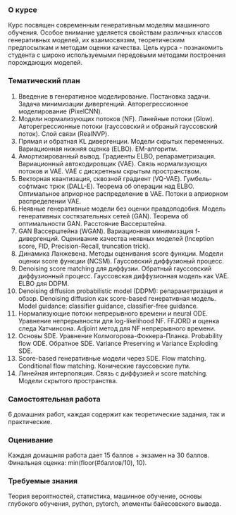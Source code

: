 ### О курсе

Курс посвящен современным генеративным моделям машинного обучения.
Особое внимание уделяется свойствам различных классов генеративных моделей, их взаимосвязям, теоретическим предпосылкам и методам оценки качества.
Цель курса - познакомить студента с широко используемыми передовыми методами построения порождающих моделей.

### Тематический план

1. Введение в генеративное моделирование. Постановка задачи. Задача минимизации дивергенций. Авторегрессионное моделирование (PixelCNN).
2. Модели нормализующих потоков (NF). Линейные потоки (Glow). Авторегрессионные потоки (гауссовский и обраный гауссовский поток). Слой связи (RealNVP).
3. Прямая и обратная KL дивергенции. Модели скрытых переменных. Вариационная нижняя оценка (ELBO). EM-алгоритм.
4. Амортизированный вывод. Градиенты ELBO, репараметризация. Вариационный автокодировщик (VAE). Связь нормализующих потоков и VAE. VAE с дискретным скрытым пространством.
5. Векторная квантизация, сквозной градиент (VQ-VAE). Гумбель-софтмакс трюк (DALL-E). Теорема об операции над ELBO. Оптимальное априорное распределение в VAE. Потоки в априорном распределении VAE.
6. Неявные генеративные модели без оценки правдоподобия. Модель генеративных состязательных сетей (GAN). Теорема об оптимальности GAN. Расстояние Вассерштейна.
7. GAN Вассерштейна (WGAN). Вариационная минимизация f-дивергенций. Оценивание качества неявных моделей (Inception score, FID, Precision-Recall, truncation trick).
8. Динамика Ланжевена. Методы оценивания score функции. Модели оценки score функции (NCSM). Гауссовский диффузионый процесс.
9. Denoising score matching для диффузии. Обратный гауссовский диффузионный процесс. Гауссовская диффузионная модель как VAE. ELBO для DDPM.
10. Denoising diffusion probabilistic model (DDPM): репараметризация и обзор. Denoising diffusion как score-based генеративная модель. Model guidance: classifier guidance, classifier-free guidance.
11. Нормализующие потоки непрерывного времени и neural ODE. Уравнение непрерывности для log-likelihood NF. FFJORD и оценка следа Хатчинсона. Adjoint метод для NF непрерывного времени.
12. Основы SDE. Уравнение Колмогорова-Фоккера-Планка. Probability flow ODE. Обратное SDE. Variance Preserving и Variance Exploding SDE.
13. Score-based генеративные модели через SDE. Flow matching. Conditional flow matching. Конические гауссовские пути.
14. Линейная интерполяция. Связь с диффузией и score matching. Модели скрытого пространства.

### Cамостоятельная работа

6 домашних работ, каждая содержит как теоретические задания, так и практические.

### Оценивание

Каждая домашняя работа дает 15 баллов + экзамен на 30 баллов. Финальная оценка: min(floor(#баллов/10), 10).

### Требуемые знания

Теория вероятностей, статистика, машинное обучение, основы глубокого обучения, python, pytorch, элементы байесовского вывода.
